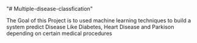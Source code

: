 "# Multiple-disease-classfication" 

The Goal of this Project is to used machine learning techniques to build a system predict Disease Like Diabetes, Heart Disease and Parkison depending on certain medical procedures 
